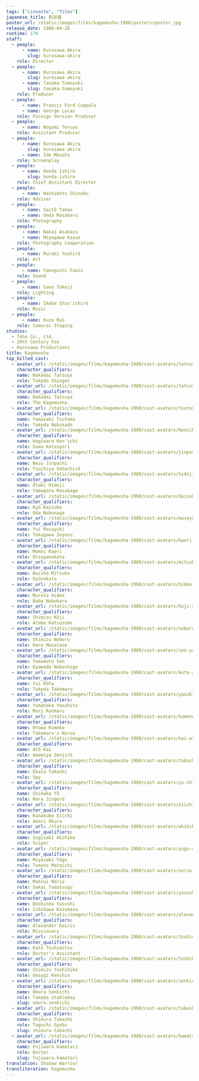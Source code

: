 ```yaml
---
tags: ["cineaste", "films"]
japanese_title: 影武者
poster_url: /static/images/films/kagemusha-1980/posters/poster.jpg
release_date: 1980-04-26
runtime: 179
staff:
  - people:
      - name: Kurosawa Akira
        slug: kurosawa-akira
    role: Director
  - people:
      - name: Kurosawa Akira
        slug: kurosawa-akira
      - name: Tanaka Tomoyuki
        slug: tanaka-tomoyuki
    role: Producer
  - people:
      - name: Francis Ford Coppola
      - name: George Lucas
    role: Foreign Version Producer
  - people:
      - name: Nogami Teruyo
    role: Assistant Producer
  - people:
      - name: Kurosawa Akira
        slug: kurosawa-akira
      - name: Ide Masato
    role: Screenplay
  - people:
      - name: Honda Ishirô
        slug: honda-ishiro
    role: Chief Assistant Director
  - people:
      - name: Hashimoto Shinobu
    role: Adviser
  - people:
      - name: Saitô Takao
      - name: Ueda Masaharu
    role: Photography
  - people:
      - name: Nakai Asakazu
      - name: Miyagawa Kazuo
    role: Photography Cooperation
  - people:
      - name: Muraki Yoshirô
    role: Art
  - people:
      - name: Yanoguchi Fumio
    role: Sound
  - people:
      - name: Sano Takeji
    role: Lighting
  - people:
      - name: Ikebe Shin'ichirô
    role: Music
  - people:
      - name: Kuze Ryû
    role: Samurai Staging
studios:
  - Toho Co., Ltd.
  - 20th Century Fox
  - Kurosawa Productions
title: Kagemusha
top_billed_cast:
  - avatar_url: /static/images/films/kagemusha-1980/cast-avatars/tatsuya-nakadai-0.jpg
    character_qualifiers:
    name: Nakadai Tatsuya
    role: Takeda Shingen
  - avatar_url: /static/images/films/kagemusha-1980/cast-avatars/tatsuya-nakadai-1.jpg
    character_qualifiers:
    name: Nakadai Tatsuya
    role: The Kagemusha
  - avatar_url: /static/images/films/kagemusha-1980/cast-avatars/tsutomu-yamazaki-0.jpg
    character_qualifiers:
    name: Yamazaki Tsutomu
    role: Takeda Nobukado
  - avatar_url: /static/images/films/kagemusha-1980/cast-avatars/kenichi-hagiwara-0.jpg
    character_qualifiers:
    name: Hagiwara Ken'ichi
    role: Suwa Katsuyori
  - avatar_url: /static/images/films/kagemusha-1980/cast-avatars/jinpachi-nezu-0.jpg
    character_qualifiers:
    name: Nezu Jinpachi
    role: Tsuchiya Sôhachirô
  - avatar_url: /static/images/films/kagemusha-1980/cast-avatars/hideji-otaki-0.jpg
    character_qualifiers:
    name: Ôtaki Hideji
    role: Yamagata Masakage
  - avatar_url: /static/images/films/kagemusha-1980/cast-avatars/daisuke-ryu-0.jpg
    character_qualifiers:
    name: Ryû Daisuke
    role: Oda Nobunaga
  - avatar_url: /static/images/films/kagemusha-1980/cast-avatars/masayuki-yui-0.jpg
    character_qualifiers:
    name: Yui Masayuki
    role: Tokugawa Ieyasu
  - avatar_url: /static/images/films/kagemusha-1980/cast-avatars/kaori-momoi-0.jpg
    character_qualifiers:
    name: Momoi Kaori
    role: Otsuyanokata
  - avatar_url: /static/images/films/kagemusha-1980/cast-avatars/mitsuko-baisho-0.jpg
    character_qualifiers:
    name: Baishô Mitsuko
    role: Oyûnokata
  - avatar_url: /static/images/films/kagemusha-1980/cast-avatars/hideo-murota-0.jpg
    character_qualifiers:
    name: Murota Hideo
    role: Baba Nobuharu
  - avatar_url: /static/images/films/kagemusha-1980/cast-avatars/koji-shimizu-0.jpg
    character_qualifiers:
    name: Shimizu Kôji
    role: Atobe Katsusuke
  - avatar_url: /static/images/films/kagemusha-1980/cast-avatars/noboru-shimizu-0.jpg
    character_qualifiers:
    name: Shimizu Noboru
    role: Hara Masatane
  - avatar_url: /static/images/films/kagemusha-1980/cast-avatars/sen-yamamoto-0.jpg
    character_qualifiers:
    name: Yamamoto Sen
    role: Oyamada Nobushige
  - avatar_url: /static/images/films/kagemusha-1980/cast-avatars/kota-yui-0.jpg
    character_qualifiers:
    name: Yui Kôta
    role: Takeda Takemaru
  - avatar_url: /static/images/films/kagemusha-1980/cast-avatars/yasuhito-yamanaka-0.jpg
    character_qualifiers:
    name: Yamanaka Yasuhito
    role: Mori Ranmaru
  - avatar_url: /static/images/films/kagemusha-1980/cast-avatars/kumeko-otowa-0.jpg
    character_qualifiers:
    name: Otowa Kumeko
    role: Takemaru's Nurse
  - avatar_url: /static/images/films/kagemusha-1980/cast-avatars/kai-ato-0.jpg
    character_qualifiers:
    name: Atô Kai
    role: Amemiya Zenjirô
  - avatar_url: /static/images/films/kagemusha-1980/cast-avatars/takashi-ebata-0.jpg
    character_qualifiers:
    name: Ebata Takashi
    role: Spy
  - avatar_url: /static/images/films/kagemusha-1980/cast-avatars/yu-shimaka-0.jpg
    character_qualifiers:
    name: Shimaka Yû
    role: Hara Jingorô
  - avatar_url: /static/images/films/kagemusha-1980/cast-avatars/eiichi-kanakubo-0.jpg
    character_qualifiers:
    name: Kanakubo Eiichi
    role: Amari Okura
  - avatar_url: /static/images/films/kagemusha-1980/cast-avatars/akihiko-sugisaki-0.jpg
    character_qualifiers:
    name: Sugisaki Akihiko
    role: Sniper
  - avatar_url: /static/images/films/kagemusha-1980/cast-avatars/yugo-miyazaki-0.jpg
    character_qualifiers:
    name: Miyazaki Yûgo
    role: Tomono Mataichi
  - avatar_url: /static/images/films/kagemusha-1980/cast-avatars/norio-matsui-0.jpg
    character_qualifiers:
    name: Matsui Norio
    role: Sakai Tadatsugu
  - avatar_url: /static/images/films/kagemusha-1980/cast-avatars/yasushi-doshida-0.jpg
    character_qualifiers:
    name: Doshinda Yasushi
    role: Ishikawa Kazumasa
  - avatar_url: /static/images/films/kagemusha-1980/cast-avatars/alexander-kairis-0.jpg
    character_qualifiers:
    name: Alexander Kairis
    role: Missionary
  - avatar_url: /static/images/films/kagemusha-1980/cast-avatars/toshimitsu-kato-0.jpg
    character_qualifiers:
    name: Katô Toshimitsu
    role: Doctor's Assistant
  - avatar_url: /static/images/films/kagemusha-1980/cast-avatars/toshihiko-shimizu-0.jpg
    character_qualifiers:
    name: Shimizu Toshihiko
    role: Uesugi Kenshin
  - avatar_url: /static/images/films/kagemusha-1980/cast-avatars/senkichi-omura-0.jpg
    character_qualifiers:
    name: Ômura Senkichi
    role: Takeda Stableboy
    slug: omura-senkichi
  - avatar_url: /static/images/films/kagemusha-1980/cast-avatars/takashi-shimura-0.jpg
    character_qualifiers:
    name: Shimura Takashi
    role: Taguchi Gyobu
    slug: shimura-takashi
  - avatar_url: /static/images/films/kagemusha-1980/cast-avatars/kamatari-fujiwara-0.jpg
    character_qualifiers:
    name: Fujiwara Kamatari
    role: Doctor
    slug: fujiwara-kamatari
translation: Shadow Warrior
transliteration: Kagemusha
---
```

